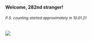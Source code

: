 #### Welcome, 282nd stranger!

###### <sup>P.S. counting started approximately in 10.01.21</sup>

<img src="https://kraftwerk28.pp.ua/vcnt.png"></img>
